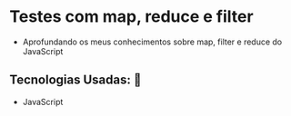 # Testes com map, reduce e filter
- Aprofundando os meus conhecimentos sobre map, filter e reduce do JavaScript
 
 ## Tecnologias Usadas: :book:
 - JavaScript
